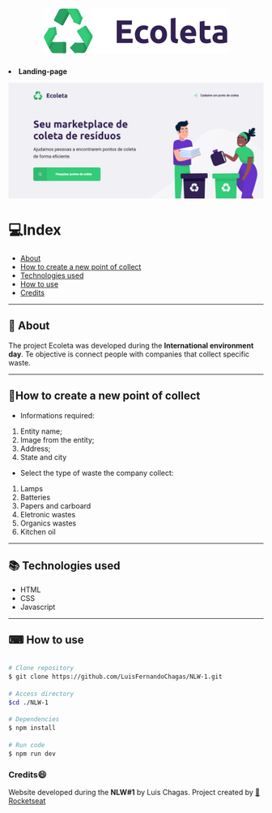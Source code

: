 <h1 align="center">
    <img src="./public/assets/logo.svg">
</h1>

<h4>
    <p><li>Landing-page</li></p>
    <img src="./public/assets/landing-page.png">
</h4>

# 💻Index
- [About](#-About)
- [How to create a new point of collect](#-How-to-create-a-new-point-of-collect)
- [Technologies used](#-technologies-used)
- [How to use](#-how-to-use)
- [Credits](#-credits)

---

## 📝 About

The project Ecoleta was developed during the **International environment day**. Te objective is connect people with companies that collect specific waste.

---

## 🔬How to create a new point of collect

- Informations required:
1. Entity name;
2. Image from the entity;
3. Address;
4. State and city

- Select the type of waste the company collect:
1. Lamps
2. Batteries
3. Papers and carboard
4. Eletronic wastes
5. Organics wastes
6. Kitchen oil 

---

## 📚 Technologies used

- HTML
- CSS
- Javascript

---

## ⌨ How to use
```bash

# Clone repository
$ git clone https://github.com/LuisFernandoChagas/NLW-1.git

# Access directory
$cd ./NLW-1

# Dependencies
$ npm install

# Run code
$ npm run dev

```

### Credits😄

Website developed during the **NLW#1** by Luis Chagas. Project created by [🚀Rocketseat](https://rocketseat.com.br/)
